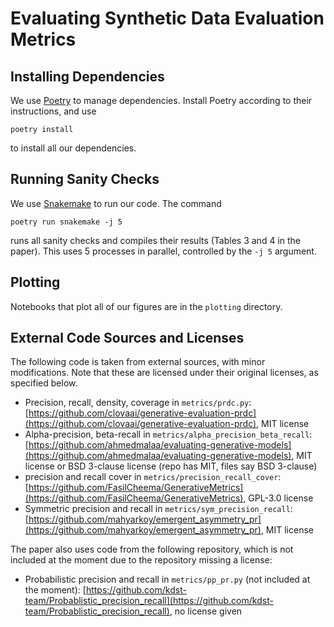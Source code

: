 # Evaluating Synthetic Data Evaluation Metrics

## Installing Dependencies
We use [Poetry](https://python-poetry.org/) to manage dependencies. Install Poetry 
according to their instructions, and use
```
poetry install
```
to install all our dependencies.

## Running Sanity Checks

We use [Snakemake](https://snakemake.github.io/) to run our code. The command
```
poetry run snakemake -j 5
```
runs all sanity checks and compiles their results (Tables 3 and 4 in the paper).
This uses 5 processes in parallel, controlled by the `-j 5` argument.

## Plotting 

Notebooks that plot all of our figures are in the `plotting` directory.

## External Code Sources and Licenses
The following code is taken from external sources, with minor modifications. Note that these are licensed under their original licenses, as specified below.


- Precision, recall, density, coverage in `metrics/prdc.py`: [https://github.com/clovaai/generative-evaluation-prdc](https://github.com/clovaai/generative-evaluation-prdc), MIT license
- Alpha-precision, beta-recall in `metrics/alpha_precision_beta_recall`: [https://github.com/ahmedmalaa/evaluating-generative-models](https://github.com/ahmedmalaa/evaluating-generative-models), MIT license or BSD 3-clause license (repo has MIT, files say BSD 3-clause)
- precision and recall cover in `metrics/precision_recall_cover`: [https://github.com/FasilCheema/GenerativeMetrics](https://github.com/FasilCheema/GenerativeMetrics), GPL-3.0 license
- Symmetric precision and recall in `metrics/sym_precision_recall`: [https://github.com/mahyarkoy/emergent_asymmetry_pr](https://github.com/mahyarkoy/emergent_asymmetry_pr), MIT license

The paper also uses code from the following repository, which is not included at the moment due to the repository missing a license:
- Probabilistic precision and recall in `metrics/pp_pr.py` (not included at the moment): [https://github.com/kdst-team/Probablistic_precision_recall](https://github.com/kdst-team/Probablistic_precision_recall), no license given
